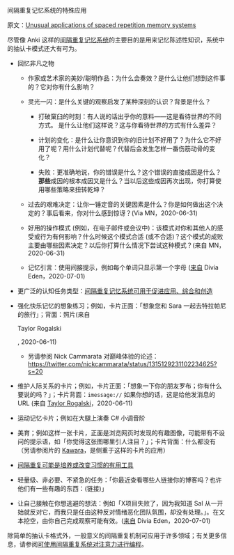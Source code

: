 间隔重复记忆系统的特殊应用

原文：[Unusual applications of spaced repetition memory systems](https://notes.andymatuschak.org/zrs5GnK6DEm1NcajMfqJ1n93PZwSHCEP9Drt)

尽管像 Anki 这样的[间隔重复记忆系统](https://notes.andymatuschak.org/z4eXdSMJFv2qVGXSUEKH4vdcHBrLHcFY1ZGfC)的主要目的是用来记忆陈述性知识，系统中的抽认卡模式还大有可为。

- 回忆非凡之物

    - 作家或艺术家的美妙/聪明作品：为什么会奏效？是什么让他们想到这件事的？它对你有什么影响？

  - 灵光一闪：是什么关键的观察启发了某种深刻的认识？背景是什么？

    - 打破窠臼的时刻：有人说的话出乎你的意料——这是看待世界的不同方式。 是什么让他们这样说？这与你看待世界的方式有什么差异？

    - 计划的变化：是什么让你意识到你的旧计划不好用了？为什么它不好用了呢？用什么计划代替呢？代替后会发生怎样一番伤筋动骨的变化？

    - 失败：更准确地说，你的错误是什么？这个错误的直接成因是什么？**那些**成因的根本成因又是什么？当以后这些成因再次出现，你打算使用哪些策略来扭转乾坤？

   - 过去的艰难决定：让你一锤定音的关键因素是什么？你是如何做出这个决定的？事后看来，你对什么感到惊讶？(Via MN，2020-06-31)

   - 好用的操作模式 (例如，在电子邮件或会议中)：该模式对你和其他人的感受或行为有何影响？什么时候这个模式合适 (或不合适)？这个模式的成败主要由哪些因素决定？以后你打算什么情况下尝试这种模式？(来自 MN，2020-06-31)

   - 记忆引言：使用间接提示，例如每个单词只显示第一个字母 ([来自](https://twitter.com/diviacaroline/status/1278512057550172160) Divia Eden，2020-07-01)

- 更广泛的认知任务类型：[间隔重复记忆系统可用于促进应用、综合和创造](https://notes.andymatuschak.org/zE8PK4UUAAWK6LEcmr8jja8JdxpUxcf1FUCX)

- 强化快乐记忆的想象练习；例如，卡片正面：「想象您和 Sara 一起去特拉帕尼的旅行」；背面：照片(来自

  Taylor Rogalski

  , 2020-06-11)

  - 另请参阅 Nick Cammarata 对巅峰体验的论述：https://twitter.com/nickcammarata/status/1315129231102234625?s=20

- 维护人际关系的卡片；例如，卡片正面：「想象一下你的朋友罗布；你有什么要说的吗？」；卡片背面：`imessage://` 如果你想的话，这是给他发消息的 URL (来自 [Taylor Rogalski](https://notes.andymatuschak.org/zrjLsApqpVzqJyxduDndjh5MUFfuGHhpXoF)，2020-06-11)

- 运动记忆卡片；例如在大腿上演奏 C# 小调音阶

- 美育；例如这样一张卡片，正面是浏览网页时发现的有趣图像，可能带有不设问的提示语，如「你觉得这张图哪里引人注目？」；卡片背面：什么都没有（另请参阅片的 [Kawara](https://notes.andymatuschak.org/zaCrNq4cnLVRueeCg9PFKTi6VVbN7RGY3LF)，是侧重于这样的卡片的应用）

- [间隔重复可能是培养或改变习惯的有用工具](https://notes.andymatuschak.org/z249N76MhdBzDfrwMnqP6jEsTv6Z8u2kJrp8)

- 轻量级、非必要、不紧急的任务：「你最近查看哪些人链接你的博客吗？也许他们有一些有趣的东西：(链接)」

- 让自己接触在你想逃避的想法：例如「X项目失败了，因为我知道 Sal 从一开始就反对它，而我只是任由这种反对情绪恶化团队氛围，却没有处理。」。在文本挖空，由你自己完成观察可能有效。([来自](https://t.co/MQ3En5LZJH) Divia Eden，2020-07-01)

除简单的抽认卡格式外，一般意义的间隔重复机制可应用于许多领域；有关更多信息，请参阅[可使用间隔重复系统对注意力进行编程](https://notes.andymatuschak.org/z2gqazXUkf9qyFjMQg4W3dw6yegnAJszvDywN)。
